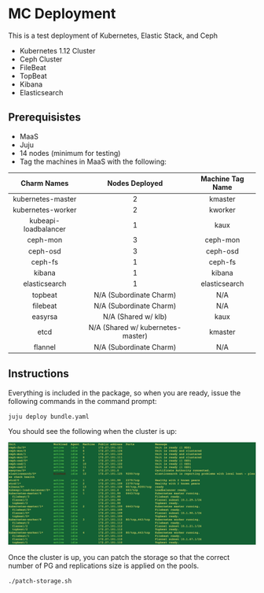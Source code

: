 # MC Deployment

This is a test deployment of Kubernetes, Elastic Stack, and Ceph
* Kubernetes 1.12 Cluster
* Ceph Cluster
* FileBeat
* TopBeat
* Kibana
* Elasticsearch

## Prerequisistes
* MaaS
* Juju
* 14 nodes (minimum for testing)
* Tag the machines in MaaS with the following:

| Charm Names | Nodes Deployed | Machine Tag Name |
|:-----------:|:--------------:|:------------:|
| kubernetes-master | 2 | kmaster |
| kubernetes-worker | 2 | kworker | 
| kubeapi-loadbalancer | 1 | kaux |
| ceph-mon | 3 | ceph-mon |
| ceph-osd | 3 | ceph-osd |
| ceph-fs | 1 | ceph-fs |
| kibana | 1 | kibana |
| elasticsearch | 1 | elasticsearch |
| topbeat | N/A (Subordinate Charm) | N/A |
| filebeat | N/A (Subordinate Charm) | N/A |
| easyrsa | N/A (Shared w/ klb) | kaux |
| etcd | N/A (Shared w/ kubernetes-master) | kmaster |
| flannel | N/A (Subordinate Charm) | N/A |

## Instructions
Everything is included in the package, so when you are ready, issue the following commands in the command prompt:
```
juju deploy bundle.yaml
```
You should see the following when the cluster is up:

![alt text](https://github.com/yh742/mc_deployment/blob/master/Screen%20Shot%202019-05-31%20at%202.02.30%20PM.png)

Once the cluster is up, you can patch the storage so that the correct number of PG and replications size is applied on the pools. 
```
./patch-storage.sh
```
